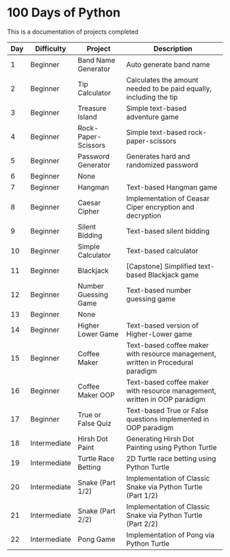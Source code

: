 # 100 Days of Python

This is a documentation of projects completed

| Day | Difficulty    | Project             | Description | 
| -   | -             | -                   | - | 
|   1 | Beginner      | Band Name Generator | Auto generate band name |
|   2 | Beginner      | Tip Calculator      | Calculates the amount needed to be paid equally, including the tip |
|   3 | Beginner      | Treasure Island     | Simple text-based adventure game |
|   4 | Beginner      | Rock-Paper-Scissors | Simple text-based rock-paper-scissors |
|   5 | Beginner      | Password Generator  | Generates hard and randomized password |
|   6 | Beginner      | None                | |
|   7 | Beginner      | Hangman             | Text-based Hangman game |
|   8 | Beginner      | Caesar Cipher       | Implementation of Ceasar Ciper encryption and decryption |
|   9 | Beginner      | Silent Bidding      | Text-based silent bidding |
|  10 | Beginner      | Simple Calculator   | Text-based calculator |
|  11 | Beginner      | Blackjack           | [Capstone] Simplified text-based Blackjack game |
|  12 | Beginner      | Number Guessing Game| Text-based number guessing game |
|  13 | Beginner      | None                | |
|  14 | Beginner      | Higher Lower Game   | Text-based version of Higher-Lower game |
|  15 | Beginner      | Coffee Maker        | Text-based coffee maker with resource management, written in Procedural paradigm |
|  16 | Beginner      | Coffee Maker OOP    | Text-based coffee maker with resource management, written in OOP paradigm | 
|  17 | Beginner      | True or False Quiz  | Text-based True or False questions implemented in OOP paradigm |
|  18 | Intermediate  | Hirsh Dot Paint     | Generating Hirsh Dot Painting using Python Turtle | 
|  19 | Intermediate  | Turtle Race Betting | 2D Turtle race betting using Python Turtle | 
|  20 | Intermediate  | Snake (Part 1/2)    | Implementation of Classic Snake via Python Turtle (Part 1/2) |
|  21 | Intermediate  | Snake (Part 2/2)    | Implementation of Classic Snake via Python Turtle (Part 2/2) |
|  22 | Intermediate  | Pong Game           | Implementation of Pong via Python Turtle |